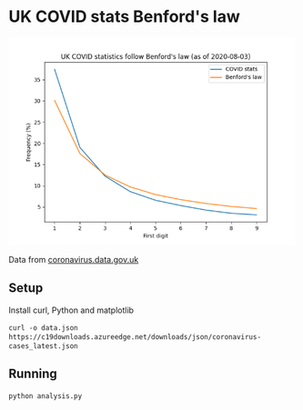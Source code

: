 # UK COVID stats Benford's law

![Chart showing UK COVID statistics follow Benford's law](output.png)

Data from [coronavirus.data.gov.uk](https://coronavirus.data.gov.uk/)

## Setup

Install curl, Python and matplotlib

```
curl -o data.json https://c19downloads.azureedge.net/downloads/json/coronavirus-cases_latest.json
```

## Running

```
python analysis.py
```